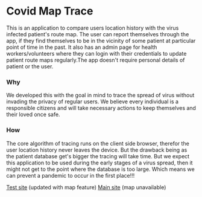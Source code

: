 # Covid Map Trace

This is an application to compare users location history with the virus infected patient's route map. The user can report themselves through the app, if they find themselves to be in the vicinity of some patient at particular point of time in the past.
It also has an admin page for health workers/volunteers where they can login with their credentials to update patient route maps regularly.The app doesn't require personal details of patient or the user.

### Why 
We developed this with the goal in mind to trace the spread of virus without invading the privacy of regular users. We believe every individual is a responsible citizens and will take necessary actions to keep themselves and their loved once safe.

### How
The core algorithm of tracing runs on the client side browser, therefor the user location history never leaves the device. But the drawback being as the patient database get's bigger the tracing will take time. But we expect this application to be used during the early stages of a
virus spread, then it might not get to the point where the database is too large. Which means we can prevent a pandemic to occur in the first place!!!

[Test site](https://covid-map-trace-test.web.app/home)  (updated with map feature)
[Main site](https://covid-map-trace.web.app/home) (map unavailable)
